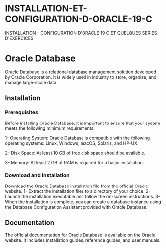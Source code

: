 # INSTALLATION-ET-CONFIGURATION-D-ORACLE-19-C
INSTALLATION -  CONFIGURATION D'ORACLE 19 C ET QUELQUES SERIES D'EXERCICES 


# Oracle Database

Oracle Database is a relational database management solution developed by Oracle Corporation. 
It is widely used in industry to store, organize, and manage large-scale data.

## Installation

### Prerequisites

Before installing Oracle Database, it is important to ensure that your system meets the following minimum requirements:

1- Operating System: Oracle Database is compatible with the following operating systems: Linux, Windows, macOS, Solaris, and HP-UX.

2- Disk Space: At least 10 GB of free disk space should be available.

3- Memory: At least 2 GB of RAM is required for a basic installation.


### Download and Installation


Download the Oracle Database installation file from the official Oracle website.
1- Extract the installation files to a directory of your choice.
2- Launch the installation executable and follow the on-screen instructions.
3- When the installation is complete, you can create a database instance using the Database Configuration Assistant provided with Oracle Database.

## Documentation

The official documentation for Oracle Database is available on the Oracle website. 
It includes installation guides, reference guides, and user manuals.


